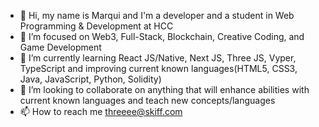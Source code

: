 - 👋 Hi, my name is Marqui and I'm a developer and a student in Web Programming & Development at HCC
- 👀 I’m focused on Web3, Full-Stack, Blockchain, Creative Coding, and Game Development 
- 🌱 I’m currently learning React JS/Native, Next JS, Three JS, Vyper, TypeScript and improving current known languages(HTML5, CSS3, Java, JavaScript, Python, Solidity)
- 💞️ I’m looking to collaborate on anything that will enhance abilities with current known languages and teach new concepts/languages 
- 📫 How to reach me threeee@skiff.com

<!---
Marqui-13/Marqui-13 is a ✨ special ✨ repository because its `README.md` (this file) appears on your GitHub profile.
You can click the Preview link to take a look at your changes.
--->
